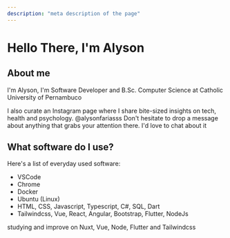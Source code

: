 ```yaml
---
description: "meta description of the page"
---
```


# Hello There, I'm Alyson

## About me

I'm Alyson, I'm Software Developer and B.Sc. Computer Science at Catholic University of Pernambuco

I also curate an Instagram page where I share bite-sized insights on tech, health and psychology.
@alysonfariasss
Don't hesitate to drop a message about anything that grabs your attention there. I'd love to chat about it

## What software do I use?

Here's a list of everyday used software:

- VSCode
- Chrome
- Docker
- Ubuntu (Linux)
- HTML, CSS, Javascript, Typescript, C#, SQL, Dart
- Tailwindcss, Vue, React, Angular, Bootstrap, Flutter, NodeJs

studying and improve on Nuxt, Vue, Node, Flutter and Tailwindcss

